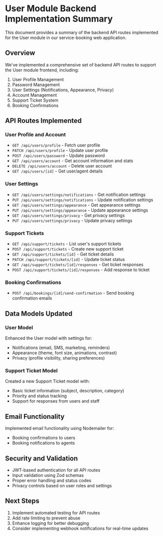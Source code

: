 # User Module Backend Implementation Summary

This document provides a summary of the backend API routes implemented for the User module in our service-booking web application.

## Overview

We've implemented a comprehensive set of backend API routes to support the User module frontend, including:

1. User Profile Management
2. Password Management
3. User Settings (Notifications, Appearance, Privacy)
4. Account Management
5. Support Ticket System
6. Booking Confirmations

## API Routes Implemented

### User Profile and Account

- `GET /api/users/profile` - Fetch user profile
- `PATCH /api/users/profile` - Update user profile
- `POST /api/users/password` - Update password
- `GET /api/users/account` - Get account information and stats
- `DELETE /api/users/account` - Delete user account
- `GET /api/users/[id]` - Get user/agent details

### User Settings

- `GET /api/users/settings/notifications` - Get notification settings
- `PUT /api/users/settings/notifications` - Update notification settings
- `GET /api/users/settings/appearance` - Get appearance settings
- `PUT /api/users/settings/appearance` - Update appearance settings
- `GET /api/users/settings/privacy` - Get privacy settings
- `PUT /api/users/settings/privacy` - Update privacy settings

### Support Tickets

- `GET /api/support/tickets` - List user's support tickets
- `POST /api/support/tickets` - Create new support ticket
- `GET /api/support/tickets/[id]` - Get ticket details
- `PATCH /api/support/tickets/[id]` - Update ticket status
- `GET /api/support/tickets/[id]/responses` - Get ticket responses
- `POST /api/support/tickets/[id]/responses` - Add response to ticket

### Booking Confirmations

- `POST /api/bookings/[id]/send-confirmation` - Send booking confirmation emails

## Data Models Updated

### User Model

Enhanced the User model with settings for:

- Notifications (email, SMS, marketing, reminders)
- Appearance (theme, font size, animations, contrast)
- Privacy (profile visibility, sharing preferences)

### Support Ticket Model

Created a new Support Ticket model with:

- Basic ticket information (subject, description, category)
- Priority and status tracking
- Support for responses from users and staff

## Email Functionality

Implemented email functionality using Nodemailer for:

- Booking confirmations to users
- Booking notifications to agents

## Security and Validation

- JWT-based authentication for all API routes
- Input validation using Zod schemas
- Proper error handling and status codes
- Privacy controls based on user roles and settings

## Next Steps

1. Implement automated testing for API routes
2. Add rate limiting to prevent abuse
3. Enhance logging for better debugging
4. Consider implementing webhook notifications for real-time updates 